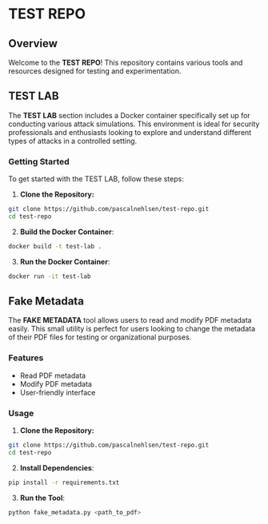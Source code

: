 # TEST REPO

## Overview

Welcome to the **TEST REPO**! This repository contains various tools and resources designed for testing and experimentation.

## TEST LAB

The **TEST LAB** section includes a Docker container specifically set up for conducting various attack simulations. This environment is ideal for security professionals and enthusiasts looking to explore and understand different types of attacks in a controlled setting.

### Getting Started

To get started with the TEST LAB, follow these steps:

1. **Clone the Repository:**

```bash
git clone https://github.com/pascalnehlsen/test-repo.git
cd test-repo
```

2. **Build the Docker Container**:

```bash
docker build -t test-lab .
```

3. **Run the Docker Container**:

```bash
docker run -it test-lab
```

## Fake Metadata

The **FAKE METADATA** tool allows users to read and modify PDF metadata easily. This small utility is perfect for users looking to change the metadata of their PDF files for testing or organizational purposes.

### Features

- Read PDF metadata
- Modify PDF metadata
- User-friendly interface

### Usage

1. **Clone the Repository:**

```bash
git clone https://github.com/pascalnehlsen/test-repo.git
cd test-repo
```

2. **Install Dependencies**:

```bash
pip install -r requirements.txt
```

3. **Run the Tool**:

```bash
python fake_metadata.py <path_to_pdf>
```
